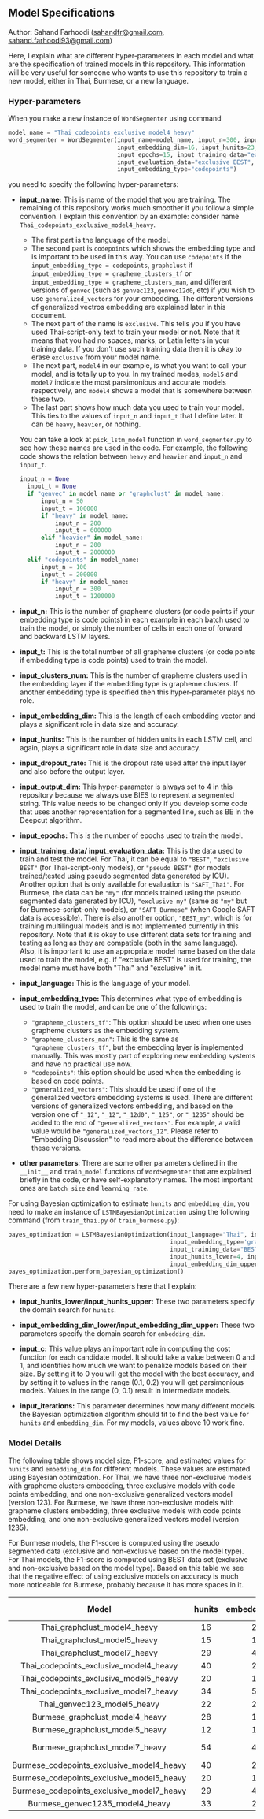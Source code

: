 ## Model Specifications

Author: Sahand Farhoodi (sahandfr@gmail.com, sahand.farhoodi93@gmail.com)

Here, I explain what are different hyper-parameters in each model and what are the specification of trained models in this repository. This information will be very useful for someone who wants to use this repository to train a new model, either in Thai, Burmese, or a new language.

### Hyper-parameters
When you make a new instance of `WordSegmenter` using command

``` python
model_name = "Thai_codepoints_exclusive_model4_heavy"
word_segmenter = WordSegmenter(input_name=model_name, input_n=300, input_t=1200000, input_clusters_num=350,
                               input_embedding_dim=16, input_hunits=23, input_dropout_rate=0.2, input_output_dim=4,
                               input_epochs=15, input_training_data="exclusive BEST",
                               input_evaluation_data="exclusive BEST", input_language="Thai",
                               input_embedding_type="codepoints")
```

you need to specify the following hyper-parameters:

* **input_name:** This is name of the model that you are training. The remaining of this repository works much smoother if you follow a simple convention. I explain this convention by an example: consider name `Thai_codepoints_exclusive_model4_heavy`. 

    * The first part is the language of the model. 
    * The second part is `codepoints` which shows the embedding type and is important to be used in this way. You can use `codepoints` if the `input_embedding_type = codepoints`, `graphclust` if `input_embedding_type = grapheme_clusters_tf` or `input_embedding_type = grapheme_clusters_man`, and different versions of `genvec` (such as `genvec123`, `genvec12d0`, etc) if you wish to use `generalized_vectors` for your embedding. The different versions of generalized vectros embedding are explained later in this document.
    * The next part of the name is `exclusive`. This tells you if you have used Thai-script-only text to train your model or not. Note that it means that you had no spaces, marks, or Latin letters in your training data. If you don't use such training data then it is okay to erase `exclusive` from your model name. 
    * The next part, `model4` in our example, is what you want to call your model, and is totally up to you. In my trained modes, `model5` and `model7` indicate the most parsimonious and accurate models respectively, and `model4` shows a model that is somewhere between these two. 
    * The last part shows how much data you used to train your model. This ties to the values of `input_n` and `input_t` that I define later. It can be `heavy`, `heavier`, or nothing. 
  
  You can take a look at `pick_lstm_model` function in `word_segmenter.py` to see how these names are used in the code. For example, the following code shows the relation between `heavy` and `heavier` and `input_n` and `input_t`.
  
  ```python
  input_n = None
    input_t = None
    if "genvec" in model_name or "graphclust" in model_name:
        input_n = 50
        input_t = 100000
        if "heavy" in model_name:
            input_n = 200
            input_t = 600000
        elif "heavier" in model_name:
            input_n = 200
            input_t = 2000000
    elif "codepoints" in model_name:
        input_n = 100
        input_t = 200000
        if "heavy" in model_name:
            input_n = 300
            input_t = 1200000
  ```

* **input_n:** This is the number of grapheme clusters (or code points if your embedding type is code points) in each example in each batch used to train the model, or simply the number of cells in each one of forward and backward LSTM layers. 

* **input_t:** This is the total number of all grapheme clusters (or code points if embedding type is code points) used to train the model.

* **input_clusters_num:** This is the number of grapheme clusters used in the embedding layer if the embedding type is grapheme clusters. If another embedding type is specified then this hyper-parameter plays no role.

* **input_embedding_dim:** This is the length of each embedding vector and plays a significant role in data size and accuracy.

* **input_hunits:** This is the number of hidden units in each LSTM cell, and again, plays a significant role in data size and accuracy.

* **input_dropout_rate:** This is the dropout rate used after the input layer and also before the output layer.

* **input_output_dim:** This hyper-parameter is always set to 4 in this repository because we always use BIES to represent a segmented string. This value needs to be changed only if you develop some code that uses another representation for a segmented line, such as BE in the Deepcut algorithm.

* **input_epochs:** This is the number of epochs used to train the model.

* **input_training_data/ input_evaluation_data:** This is the data used to train and test the model. For Thai, it can be equal to `"BEST"`, `"exclusive BEST"` (for Thai-script-only models), or `"pseudo BEST"` (for models trained/tested using pseudo segmented data generated by ICU). Another option that is only available for evaluation is `"SAFT_Thai"`. For Burmese, the data can be `"my"` (for models trained using the pseudo segmented data generated by ICU), `"exclusive my"` (same as `"my"` but for Burmese-script-only models), or `"SAFT_Burmese"` (when Google SAFT data is accessible). There is also another option, `"BEST_my"`, which is for training multilingual models and is not implemented currently in this repository. Note that it is okay to use different data sets for training and testing as long as they are compatible (both in the same language). Also, it is important to use an appropriate model name based on the data used to train the model, e.g. if "exclusive BEST" is used for training, the model name must have both "Thai" and "exclusive" in it.

* **input_language:** This is the language of your model.

* **input_embedding_type:** This determines what type of embedding is used to train the model, and can be one of the followings:
  * `"grapheme_clusters_tf"`: This option should be used when one uses grapheme clusters as the embedding system.
  * `"grapheme_clusters_man"`: This is the same as `"grapheme_clusters_tf"`, but the embedding layer is implemented manually. This was mostly part of exploring new embedding systems and have no practical use now.
  * `"codepoints"`: this option should be used when the embedding is based on code points.
  * `"generalized_vectors"`: This should be used if one of the generalized vectors embedding systems is used. There are different versions of generalized vectors embedding, and based on the version one of `"_12"`, `"_12"`, `"_12d0"`, `"_125"`, or `"_1235"` should be added to the end of `"generalized_vectors"`. For example, a valid value would be `"generalized_vectors_12"`. Please refer to "Embedding Discussion" to read more about the difference between these versions.

* **other parameters**: There are some other parameters defined in the `__init__` and `train_model` functions of `WordSegmenter` that are explained briefly in the code, or have self-explanatory names. The most important ones are `batch_size` and `learning_rate`.

For using Bayesian optimization to estimate `hunits` and `embedding_dim`, you need to make an instance of `LSTMBayesianOptimization` using the following command (from `train_thai.py` or `train_burmese.py`):
```python
bayes_optimization = LSTMBayesianOptimization(input_language="Thai", input_n=50, input_t=10000, input_epochs=3,
                                              input_embedding_type='grapheme_clusters_tf', input_clusters_num=350,
                                              input_training_data="BEST", input_evaluation_data="BEST",
                                              input_hunits_lower=4, input_hunits_upper=64, input_embedding_dim_lower=4,
                                              input_embedding_dim_upper=64, input_c=0.05, input_iterations=10)
bayes_optimization.perform_bayesian_optimization()
```
There are a few new hyper-parameters here that I explain:

* **input_hunits_lower/input_hunits_upper:** These two parameters specify the domain search for `hunits`.

* **input_embedding_dim_lower/input_embedding_dim_upper:** These two parameters specify the domain search for `embedding_dim`.

* **input_c:** This value plays an important role in computing the cost function for each candidate model. It should take a value between 0 and 1, and identifies how much we want to penalize models based on their size. By setting it to 0 you will get the model with the best accuracy, and by setting it to values in the range (0.1, 0.2) you will get parsimonious models. Values in the range (0, 0.1) result in intermediate models.

* **input_iterations:** This parameter determines how many different models the Bayesian optimization algorithm should fit to find the best value for `hunits` and `embedding_dim`. For my models, values above 10 work fine.

### Model Details
The following table shows model size, F1-score, and estimated values for `hunits` and `embedding_dim` for different models. These values are estimated using Bayesian optimization. For Thai, we have three non-exclusive models with grapheme clusters embedding, three exclusive models with code points embedding, and one non-exclusive generalized vectors model (version 123). For Burmese, we have three non-exclusive models with grapheme clusters embedding, three exclusive models with code points embedding, and one non-exclusive generalized vectors model (version 1235).

For Burmese models, the F1-score is computed using the pseudo segmented data (exclusive and non-exclusive based on the model type). For Thai models, the F1-score is computed using BEST data set (exclusive and non-exclusive based on the model type). Based on this table we see that the negative effect of using exclusive models on accuracy is much more noticeable for Burmese, probably because it has more spaces in it.


| Model | hunits | embedding_dim | F1-score | model size |
| :---: | :----:  | :---:  | :---: | :---: |
| Thai_graphclust_model4_heavy | 16 | 23 | 89.9 | 27 KB |
| Thai_graphclust_model5_heavy | 15 | 12 | 86.6 | 10 KB |
| Thai_graphclust_model7_heavy | 29 | 47 | | 86 KB |
| Thai_codepoints_exclusive_model4_heavy | 40 | 27 | 90.1 | 36 KB |
| Thai_codepoints_exclusive_model5_heavy | 20 | 15 | 86.7 | 12 KB |
| Thai_codepoints_exclusive_model7_heavy | 34 | 58 | 91.3 | 93 KB |
| Thai_genvec123_model5_heavy | 22 | 20 | | 19 KB |
| Burmese_graphclust_model4_heavy | 28 | 14 | 92.9 | 30 KB |
| Burmese_graphclust_model5_heavy | 12 | 12 | 91.1 | 15 KB |
| Burmese_graphclust_model7_heavy | 54 | 44 | 94.9 | 125 KB |
| Burmese_codepoints_exclusive_model4_heavy | 40 | 27 | 85.7 | 45 KB |
| Burmese_codepoints_exclusive_model5_heavy | 20 | 15 | 82.3 | 17 KB |
| Burmese_codepoints_exclusive_model7_heavy | 29 | 47 | 87.8 | 70 KB |
| Burmese_genvec1235_model4_heavy | 33 | 20 | | 29 KB |



